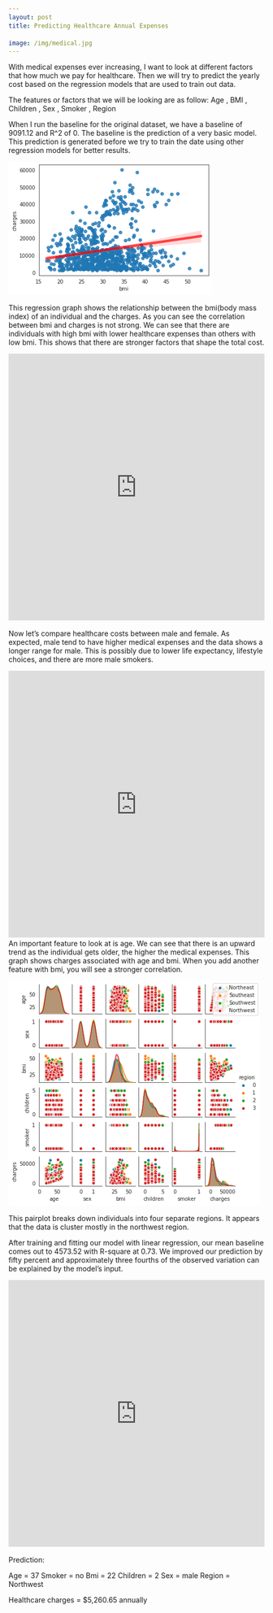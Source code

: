 ```yaml
---
layout: post
title: Predicting Healthcare Annual Expenses

image: /img/medical.jpg
---
```




With medical expenses ever increasing, I want to look at different factors that how much we pay for healthcare. Then we will try to predict the yearly cost based on the regression models that are used to train out data. 

The features or factors that we will be looking are as follow:
Age
, BMI
, Children
, Sex
, Smoker
, Region

When I run the baseline for the original dataset, we have a baseline of 9091.12 and R^2 of 0. The baseline is the prediction of a very basic model. This prediction is generated before we try to train the date using other regression models for better results. 

![Image of Regression](/img/regression.png)


This regression graph shows the relationship between the bmi(body mass index) of an individual and the charges. As you can see the correlation between bmi and charges is not strong. We can see that there are individuals with high bmi with lower healthcare expenses than others with low bmi. This shows that there are stronger factors that shape the total cost. 


<iframe id="igraph" scrolling="no" style="border:none;" seamless="seamless" src="https://plot.ly/~lkhuynh/9.embed" height="525" width="100%"></iframe>

Now let’s compare healthcare costs between male and female. As expected, male tend to have higher medical expenses and the data shows a longer range for male. This is possibly due to lower life expectancy, lifestyle choices, and there are more male smokers.

<iframe id="igraph" scrolling="no" style="border:none;" seamless="seamless" src="https://plot.ly/~lkhuynh/7.embed" height="525" width="100%"></iframe>
An important feature to look at is age. We can see that there is an upward trend as the individual gets older, the higher the medical expenses. This graph shows charges associated with age and bmi. When you add another feature with bmi, you will see a stronger correlation. 

![Image of region](/img/regions.png)

This pairplot breaks down individuals into four separate regions. It appears that the data is cluster mostly in the northwest region. 


After training and fitting our model with linear regression, our mean baseline comes out to 4573.52 with R-square at 0.73. We improved our prediction by fifty percent and approximately three fourths of the observed variation can be explained by the model’s input. 

<iframe id="igraph" scrolling="no" style="border:none;" seamless="seamless" src="https://plot.ly/~lkhuynh/1/" height="525" width="100%"></iframe>

Prediction:

Age = 37
Smoker = no
Bmi = 22
Children = 2
Sex = male
Region = Northwest

Healthcare charges = $5,260.65 annually 
